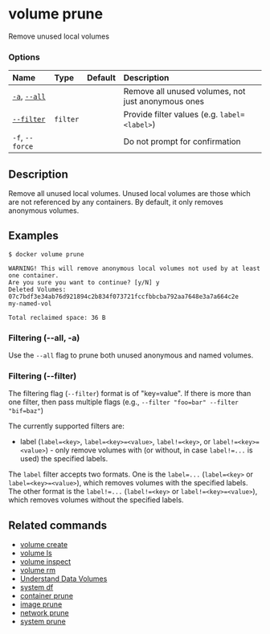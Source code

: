 # volume prune

<!---MARKER_GEN_START-->
Remove unused local volumes

### Options

| Name                          | Type     | Default | Description                                        |
|:------------------------------|:---------|:--------|:---------------------------------------------------|
| [`-a`](#all), [`--all`](#all) |          |         | Remove all unused volumes, not just anonymous ones |
| [`--filter`](#filter)         | `filter` |         | Provide filter values (e.g. `label=<label>`)       |
| `-f`, `--force`               |          |         | Do not prompt for confirmation                     |


<!---MARKER_GEN_END-->

## Description

Remove all unused local volumes. Unused local volumes are those which are not
referenced by any containers. By default, it only removes anonymous volumes.

## Examples

```console
$ docker volume prune

WARNING! This will remove anonymous local volumes not used by at least one container.
Are you sure you want to continue? [y/N] y
Deleted Volumes:
07c7bdf3e34ab76d921894c2b834f073721fccfbbcba792aa7648e3a7a664c2e
my-named-vol

Total reclaimed space: 36 B
```

### <a name="all"></a> Filtering (--all, -a)

Use the `--all` flag to prune both unused anonymous and named volumes.

### <a name="filter"></a> Filtering (--filter)

The filtering flag (`--filter`) format is of "key=value". If there is more
than one filter, then pass multiple flags (e.g., `--filter "foo=bar" --filter "bif=baz"`)

The currently supported filters are:

* label (`label=<key>`, `label=<key>=<value>`, `label!=<key>`, or `label!=<key>=<value>`) - only remove volumes with (or without, in case `label!=...` is used) the specified labels.

The `label` filter accepts two formats. One is the `label=...` (`label=<key>` or `label=<key>=<value>`),
which removes volumes with the specified labels. The other
format is the `label!=...` (`label!=<key>` or `label!=<key>=<value>`), which removes
volumes without the specified labels.

## Related commands

* [volume create](volume_create.md)
* [volume ls](volume_ls.md)
* [volume inspect](volume_inspect.md)
* [volume rm](volume_rm.md)
* [Understand Data Volumes](https://docs.docker.com/storage/volumes/)
* [system df](system_df.md)
* [container prune](container_prune.md)
* [image prune](image_prune.md)
* [network prune](network_prune.md)
* [system prune](system_prune.md)
